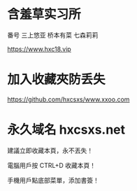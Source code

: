 # 含羞草实习所
番号 三上悠亚 桥本有菜 七森莉莉 

https://www.hxc18.vip

# 加入收藏夾防丢失
https://github.com/hxcsxs/www.xxoo.com

# 永久域名 hxcsxs.net

建議立即收藏本頁，永不丟失！

電腦用戶按 CTRL+D 收藏本頁！

手機用戶點底部菜單，添加書簽！
